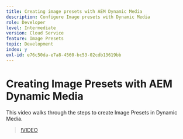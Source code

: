 ```yaml
---
title: Creating image presets with AEM Dynamic Media
description: Configure Image presets with Dynamic Media
role: Developer
level: Intermediate
version: Cloud Service
feature: Image Presets
topic: Development
index: y
exl-id: e76c50da-e7a8-4560-bc53-02cdb13619bb
---
```

# Creating Image Presets with AEM Dynamic Media

This video walks through the steps to create Image Presets in Dynamic Media.

>[!VIDEO](https://video.tv.adobe.com/v/335459?quality=9&learn=on)
